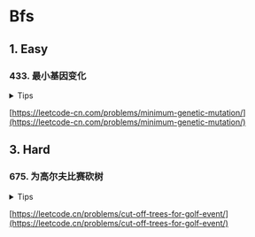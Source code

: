 # Bfs

## 1. Easy

### 433. 最小基因变化

<details>
<summary>Tips</summary>

1. 每次把替换的8*4种可能进行遍历,只要最后能找到就是答案
2. 这样可以保证找到的一定是最短的

</details>

[https://leetcode-cn.com/problems/minimum-genetic-mutation/](https://leetcode-cn.com/problems/minimum-genetic-mutation/)

## 3. Hard

### 675. 为高尔夫比赛砍树

<details>
<summary>Tips</summary>

1. 题目的意思是最小的到最大的走,最短路径肯定要考虑bfs
2. 第一个位置是(0,0)求最短路径所以bfs而不是dfs
3. 纵轴是x,横轴是y

</details>

[https://leetcode.cn/problems/cut-off-trees-for-golf-event/](https://leetcode.cn/problems/cut-off-trees-for-golf-event/)